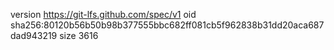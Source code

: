 version https://git-lfs.github.com/spec/v1
oid sha256:80120b56b50b98b377555bbc682ff081cb5f962838b31dd20aca687dad943219
size 3616
